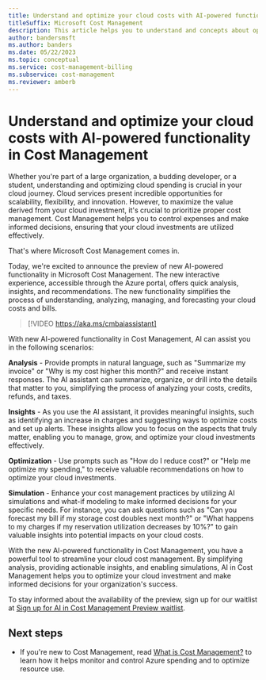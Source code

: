 ```yaml
---
title: Understand and optimize your cloud costs with AI-powered functionality in Cost Management
titleSuffix: Microsoft Cost Management
description: This article helps you to understand and concepts about optimizing your cloud costs with AI-powered functionality in Cost Management.
author: bandersmsft
ms.author: banders
ms.date: 05/22/2023
ms.topic: conceptual
ms.service: cost-management-billing
ms.subservice: cost-management
ms.reviewer: amberb
---
```


# Understand and optimize your cloud costs with AI-powered functionality in Cost Management

Whether you're part of a large organization, a budding developer, or a student, understanding and optimizing cloud spending is crucial in your cloud journey. Cloud services present incredible opportunities for scalability, flexibility, and innovation. However, to maximize the value derived from your cloud investment, it's crucial to prioritize proper cost management. Cost Management helps you to control expenses and make informed decisions, ensuring that your cloud investments are utilized effectively.

That's where Microsoft Cost Management comes in.

Today, we're excited to announce the preview of new AI-powered functionality in Microsoft Cost Management. The new interactive experience, accessible through the Azure portal, offers quick analysis, insights, and recommendations. The new functionality simplifies the process of understanding, analyzing, managing, and forecasting your cloud costs and bills.

>[!VIDEO https://aka.ms/cmbaiassistant]

With new AI-powered functionality in Cost Management, AI can assist you in the following scenarios:

**Analysis** - Provide prompts in natural language, such as "Summarize my invoice" or "Why is my cost higher this month?" and receive instant responses. The AI assistant can summarize, organize, or drill into the details that matter to you, simplifying the process of analyzing your costs, credits, refunds, and taxes.

**Insights** - As you use the AI assistant, it provides meaningful insights, such as identifying an increase in charges and suggesting ways to optimize costs and set up alerts. These insights allow you to focus on the aspects that truly matter, enabling you to manage, grow, and optimize your cloud investments effectively.

**Optimization** - Use prompts such as "How do I reduce cost?" or "Help me optimize my spending," to receive valuable recommendations on how to optimize your cloud investments.

**Simulation** - Enhance your cost management practices by utilizing AI simulations and what-if modeling to make informed decisions for your specific needs. For instance, you can ask questions such as "Can you forecast my bill if my storage cost doubles next month?" or "What happens to my charges if my reservation utilization decreases by 10%?" to gain valuable insights into potential impacts on your cloud costs.

With the new AI-powered functionality in Cost Management, you have a powerful tool to streamline your cloud cost management. By simplifying analysis, providing actionable insights, and enabling simulations, AI in Cost Management helps you to optimize your cloud investment and make informed decisions for your organization's success.

To stay informed about the availability of the preview, sign up for our waitlist at  [Sign up for AI in Cost Management Preview waitlist](https://aka.ms/cmaiwaitlist).

## Next steps

- If you're new to Cost Management, read [What is Cost Management?](../cost-management-billing-overview.md) to learn how it helps monitor and control Azure spending and to optimize resource use.